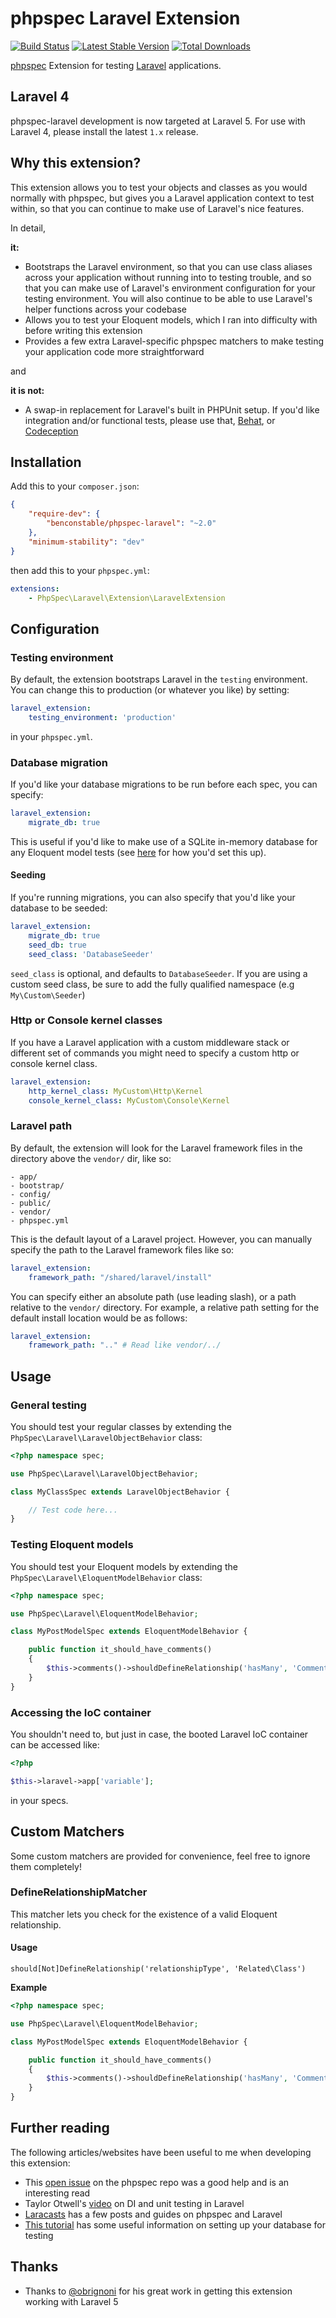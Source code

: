 # phpspec Laravel Extension

[![Build Status](https://travis-ci.org/BenConstable/phpspec-laravel.png?branch=master)](https://travis-ci.org/BenConstable/phpspec-laravel)
[![Latest Stable Version](https://poser.pugx.org/benconstable/phpspec-laravel/v/stable.png)](https://packagist.org/packages/benconstable/phpspec-laravel)
[![Total Downloads](https://poser.pugx.org/benconstable/phpspec-laravel/downloads.png)](https://packagist.org/packages/benconstable/phpspec-laravel)

[phpspec](http://www.phpspec.net/) Extension for testing [Laravel](http://laravel.com/)
applications.

## Laravel 4

phpspec-laravel development is now targeted at Laravel 5. For use with Laravel
4, please install the latest `1.x` release.

## Why this extension?

This extension allows you to test your objects and classes as you would normally
with phpspec, but gives you a Laravel application context to test within, so
that you can continue to make use of Laravel's nice features.

In detail,

**it:**

* Bootstraps the Laravel environment, so that you can use class aliases across
your application without running into to testing trouble, and so that you can
make use of Laravel's environment configuration for your testing environment.
You will also continue to be able to use Laravel's helper functions across your
codebase
* Allows you to test your Eloquent models, which I ran into difficulty with
before writing this extension
* Provides a few extra Laravel-specific phpspec matchers to make testing your
application code more straightforward

and

**it is not:**

* A swap-in replacement for Laravel's built in PHPUnit setup. If you'd like
integration and/or functional tests, please use that, [Behat](http://behat.org/),
or [Codeception](http://codeception.com/)

## Installation

Add this to your `composer.json`:

```json
{
    "require-dev": {
        "benconstable/phpspec-laravel": "~2.0"
    },
    "minimum-stability": "dev"
}
```

then add this to your `phpspec.yml`:

```yaml
extensions:
    - PhpSpec\Laravel\Extension\LaravelExtension
```

## Configuration

### Testing environment

By default, the extension bootstraps Laravel in the `testing` environment. You
can change this to production (or whatever you like) by setting:

```yaml
laravel_extension:
    testing_environment: 'production'
```

in your `phpspec.yml`.

### Database migration

If you'd like your database migrations to be run before each spec, you can
specify:

```yaml
laravel_extension:
    migrate_db: true
```

This is useful if you'd like to make use of a SQLite in-memory database for any
Eloquent model tests (see [here](http://code.tutsplus.com/tutorials/testing-like-a-boss-in-laravel-models--net-30087)
for how you'd set this up).

#### Seeding

If you're running migrations, you can also specify that you'd like your database
to be seeded:

```yaml
laravel_extension:
    migrate_db: true
    seed_db: true
    seed_class: 'DatabaseSeeder'
```

`seed_class` is optional, and defaults to `DatabaseSeeder`. If you are using a
custom seed class, be sure to add the fully qualified namespace (e.g
`My\Custom\Seeder`)

### Http or Console kernel classes

If you have a Laravel application with a custom middleware stack or different set of commands
you might need to specify a custom http or console kernel class.

```yaml
laravel_extension:
    http_kernel_class: MyCustom\Http\Kernel
    console_kernel_class: MyCustom\Console\Kernel
```

### Laravel path

By default, the extension will look for the Laravel framework files in the
directory above the `vendor/` dir, like so:

```
- app/
- bootstrap/
- config/
- public/
- vendor/
- phpspec.yml
```

This is the default layout of a Laravel project. However, you can manually
specify the path to the Laravel framework files like so:

```yaml
laravel_extension:
    framework_path: "/shared/laravel/install"
```

You can specify either an absolute path (use leading slash), or a path relative
to the `vendor/` directory. For example, a relative path setting for the default
install location would be as follows:

```yaml
laravel_extension:
    framework_path: ".." # Read like vendor/../
```

## Usage

### General testing

You should test your regular classes by extending the `PhpSpec\Laravel\LaravelObjectBehavior`
class:

```php
<?php namespace spec;

use PhpSpec\Laravel\LaravelObjectBehavior;

class MyClassSpec extends LaravelObjectBehavior {

    // Test code here...
}
```

### Testing Eloquent models

You should test your Eloquent models by extending the `PhpSpec\Laravel\EloquentModelBehavior`
class:

```php
<?php namespace spec;

use PhpSpec\Laravel\EloquentModelBehavior;

class MyPostModelSpec extends EloquentModelBehavior {

    public function it_should_have_comments()
    {
        $this->comments()->shouldDefineRelationship('hasMany', 'Comment');
    }
}
```

### Accessing the IoC container

You shouldn't need to, but just in case, the booted Laravel IoC container can
be accessed like:

```php
<?php

$this->laravel->app['variable'];
```

in your specs.

## Custom Matchers

Some custom matchers are provided for convenience, feel free to ignore them
completely!

### DefineRelationshipMatcher

This matcher lets you check for the existence of a valid Eloquent relationship.

#### Usage

`should[Not]DefineRelationship('relationshipType', 'Related\Class')`

**Example**

```php
<?php namespace spec;

use PhpSpec\Laravel\EloquentModelBehavior;

class MyPostModelSpec extends EloquentModelBehavior {

    public function it_should_have_comments()
    {
        $this->comments()->shouldDefineRelationship('hasMany', 'Comment');
    }
}
```

## Further reading

The following articles/websites have been useful to me when developing this
extension:

* This [open issue](https://github.com/phpspec/phpspec/issues/299) on the phpspec
repo was a good help and is an interesting read
* Taylor Otwell's [video](http://taylorotwell.com/full-ioc-unit-testing-with-laravel/)
on DI and unit testing in Laravel
* [Laracasts](https://laracasts.com/) has a few posts and guides on phpspec and
Laravel
* [This tutorial](http://code.tutsplus.com/tutorials/testing-like-a-boss-in-laravel-models--net-30087) has some useful information on setting up your database
for testing

## Thanks

* Thanks to [@obrignoni](https://github.com/obrignoni) for his great work in
getting this extension working with Laravel 5
